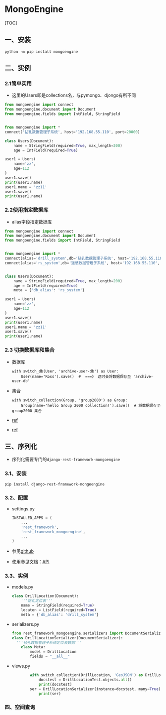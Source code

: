 # MongoEngine

[TOC]

## 一、安装

```
python -m pip install mongoengine
```



## 二、实例

### 2.1简单实用

- 这里的Users即是collections名，与pymongo、djongo有所不同

```python
from mongoengine import connect
from mongoengine.document import Document
from mongoengine.fields import IntField, StringField


from mongoengine import *
connect('钻孔数据管理子系统', host='192.168.55.110', port=20000)

class Users(Document):
    name = StringField(required=True, max_length=200)
    age = IntField(required=True)

user1 = Users(
    name='zz',
    age=112
)
user1.save()
print(user1.name)
user1.name = 'zz11'
user1.save()
print(user1.name)

```



### 2.2使用指定数据库

- alias字段指定数据库

```python
from mongoengine import connect
from mongoengine.document import Document
from mongoengine.fields import IntField, StringField


from mongoengine import *
connect(alias='drill_system',db='钻孔数据管理子系统', host='192.168.55.110', port=20000)
connect(alias='rs_system',db='遥感数据管理子系统', host='192.168.55.110', port=20000)


class Users(Document):
    name = StringField(required=True, max_length=200)
    age = IntField(required=True)
    meta = {'db_alias': 'rs_system'}

user1 = Users(
    name='zz',
    age=112
)
user1.save()
print(user1.name)
user1.name = 'zz11'
user1.save()
print(user1.name)

```



### 2.3 切换数据库和集合

- 数据库

  ```
  with switch_db(User, 'archive-user-db') as User:
      User(name='Ross').save()  #  ===》 这时会将数据保存至 'archive-user-db'
  ```

- 集合

  ```
  with switch_collection(Group, 'group2000') as Group:
      Group(name='hello Group 2000 collection!').save()  # 将数据保存至 group2000 集合
  ```

  

- [ref](https://cloud.tencent.com/developer/article/1406578)

- [ref](https://www.cnblogs.com/zhenyauntg/p/13201826.html)



## 三、序列化

- 序列化需要专门的`django-rest-framework-mongoengine`

### 3.1、安装

```
pip install django-rest-framework-mongoengine
```



### 3.2、配置

- settings.py

  ```python
  INSTALLED_APPS = (
      ...
      'rest_framework',
      'rest_framework_mongoengine',
      ...
  )
  ```

  

- 参见[github](https://github.com/umutbozkurt/django-rest-framework-mongoengine)

- 使用参见文档：[API](http://umutbozkurt.github.io/django-rest-framework-mongoengine/)



### 3.3、实例

- models.py

    ```python
    class DrillLocation(Document):
        '''钻孔定位表'''
        name = StringField(required=True)
        locaton = ListField(required=True)
        meta = {'db_alias': 'drill_system'}
    ```

- serializers.py

  ```python
  from rest_framework_mongoengine.serializers import DocumentSerializer
  class DrillLocationSerializer(DocumentSerializer):
    '''钻孔数据管理子系统定位表数据'''
      class Meta:
          model = DrillLocation
          fields = "__all__"
  ```
  
- views.py

    ```python
            with switch_collection(DrillLocation, 'GeoJSON') as DrillLocationTest:
                docstest = DrillLocationTest.objects.all()
                print(docstest)
            ser = DrillLocationSerializer(instance=docstest, many=True)
                print(ser)   
    ```

    

### 四、空间查询